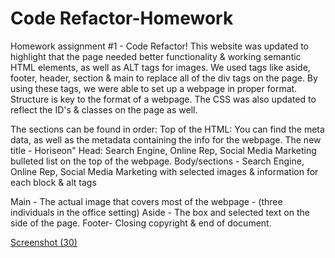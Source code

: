 # Code Refactor-Homework
Homework assignment #1 - Code Refactor!
This website was updated to highlight that the page needed better functionality & working semantic HTML elements, as well as ALT tags for images.
We used tags like aside, footer, header, section & main to replace all of the div tags on the page.
  By using these tags, we were able to set up a webpage in proper format. 
  Structure is key to the format of a webpage.
  The CSS was also updated to reflect the ID's & classes on the page as well. 
  
  The sections can be found in order:
  Top of the HTML: You can find the meta data, as well as the metadata containing the info for the webpage.
  The new title - Horiseon"
  Head: Search Engine, Online Rep, Social Media Marketing bulleted list on the top of the webpage.
  Body/sections - Search Engine, Online Rep, Social Media Marketing with selected images & information for each block & alt tags

  Main - The actual image that covers most of the webpage - (three individuals in the office setting)
  Aside - The box and selected text on the side of the page.
  Footer- Closing copyright & end of document.
  












[Screenshot (30)](https://user-images.githubusercontent.com/83887301/121063091-e3bf0a00-c793-11eb-95b7-ed135ecf108d.png)

